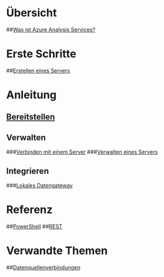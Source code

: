 # Übersicht
##[Was ist Azure Analysis Services?](analysis-services-overview.md)
# Erste Schritte
##[Erstellen eines Servers](analysis-services-create-server.md)

# Anleitung 
## [Bereitstellen](analysis-services-deploy.md)
## Verwalten
###[Verbinden mit einem Server](analysis-services-connect.md)
###[Verwalten eines Servers](analysis-services-manage.md)
## Integrieren
###[Lokales Datengateway](analysis-services-gateway.md)

# Referenz
##[PowerShell](/powershell/resourcemanager)
##[REST](/rest/api/analysisservices/)

# Verwandte Themen
##[Datenquellenverbindungen](analysis-services-datasource.md)

<!--HONumber=Dec16_HO1-->


